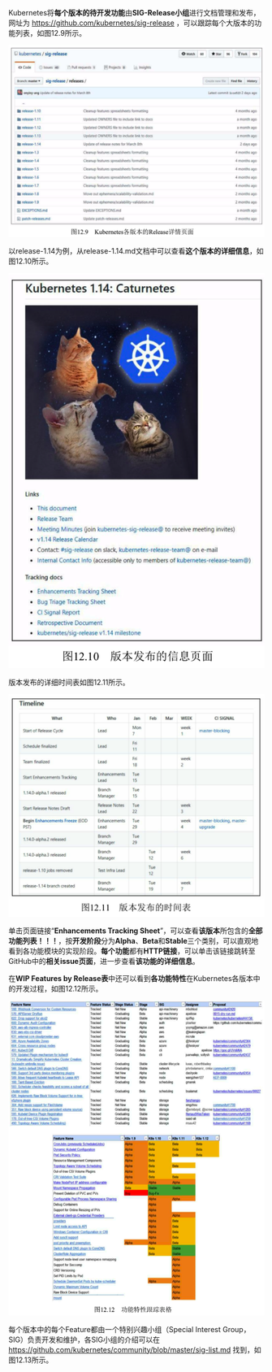 
<!-- @import "[TOC]" {cmd="toc" depthFrom=1 depthTo=6 orderedList=false} -->

<!-- code_chunk_output -->



<!-- /code_chunk_output -->

Kubernetes将**每个版本的待开发功能**由**SIG\-Release小组**进行文档管理和发布，网址为 https://github.com/kubernetes/sig-release ，可以跟踪每个大版本的功能列表，如图12.9所示。

![2019-09-26-19-16-26.png](./images/2019-09-26-19-16-26.png)

以release\-1.14为例，从release\-1.14.md文档中可以查看**这个版本的详细信息**，如图12.10所示。

![2019-09-26-19-17-46.png](./images/2019-09-26-19-17-46.png)

版本发布的详细时间表如图12.11所示。

![2019-09-26-19-18-21.png](./images/2019-09-26-19-18-21.png)

单击页面链接“**Enhancements Tracking Sheet**”，可以查看**该版本**所包含的**全部功能列表！！！**，按**开发阶段**分为**Alpha**、**Beta**和**Stable**三个类别，可以直观地看到各功能模块的实现阶段。**每个功能**都有**HTTP链接**，可以单击该链接跳转至GitHub中的**相关issue页面**，进一步查看**该功能的详细信息**。

在**WIP Features by Release表**中还可以看到**各功能特性**在Kubernetes各版本中的开发过程，如图12.12所示。

![2019-09-26-19-37-19.png](./images/2019-09-26-19-37-19.png)

每个版本中的每个Feature都由一个特别兴趣小组（Special Interest Group，SIG）负责开发和维护，各SIG小组的介绍可以在 https://github.com/kubernetes/community/blob/master/sig-list.md 找到，如图12.13所示。

